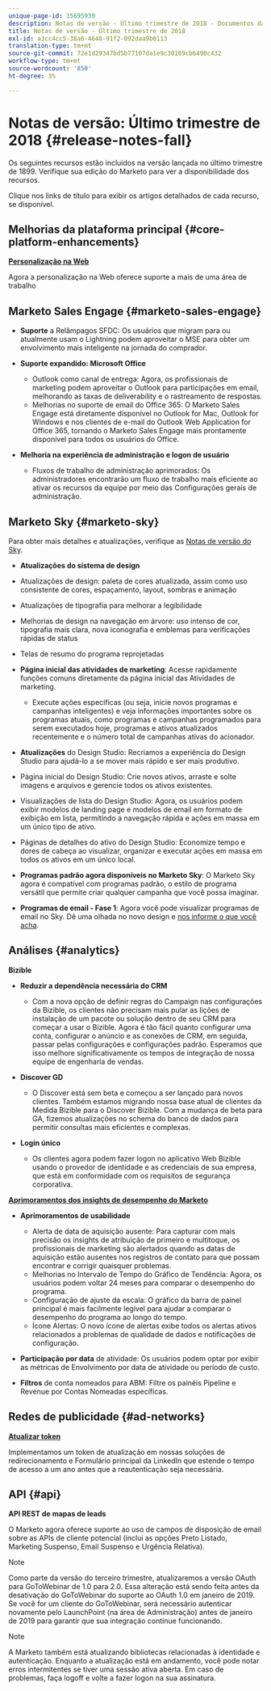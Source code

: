 ```yaml
---
unique-page-id: 15695939
description: Notas de versão - Último trimestre de 2018 - Documentos da Marketo - Documentação do produto
title: Notas de versão - Último trimestre de 2018
exl-id: a3cc4cc5-38a6-4648-91f2-092daa9b0113
translation-type: tm+mt
source-git-commit: 72e1d29347bd5b77107da1e9c30169cb6490c432
workflow-type: tm+mt
source-wordcount: '850'
ht-degree: 3%

---
```


# Notas de versão: Último trimestre de 2018 {#release-notes-fall}

Os seguintes recursos estão incluídos na versão lançada no último trimestre de 1899. Verifique sua edição do Marketo para ver a disponibilidade dos recursos.

Clique nos links de título para exibir os artigos detalhados de cada recurso, se disponível.

## Melhorias da plataforma principal {#core-platform-enhancements}

**[Personalização na Web](/help/marketo/product-docs/web-personalization/getting-started/workspaces-in-web-personalization.md)**

Agora a personalização na Web oferece suporte a mais de uma área de trabalho

## Marketo Sales Engage {#marketo-sales-engage}

* **Suporte** a Relâmpagos SFDC: Os usuários que migram para ou atualmente usam o Lightning podem aproveitar o MSE para obter um envolvimento mais inteligente na jornada do comprador.

* **Suporte expandido: Microsoft Office**

   * Outlook como canal de entrega: Agora, os profissionais de marketing podem aproveitar o Outlook para participações em email, melhorando as taxas de deliverability e o rastreamento de respostas.
   * Melhorias no suporte de email do Office 365: O Marketo Sales Engage está diretamente disponível no Outlook for Mac, Outlook for Windows e nos clientes de e-mail do Outlook Web Application for Office 365, tornando o Marketo Sales Engage mais prontamente disponível para todos os usuários do Office.

* **Melhoria na experiência de administração e logon de usuário**

   * Fluxos de trabalho de administração aprimorados: Os administradores encontrarão um fluxo de trabalho mais eficiente ao ativar os recursos da equipe por meio das Configurações gerais de administração.

## Marketo Sky {#marketo-sky}

Para obter mais detalhes e atualizações, verifique as [Notas de versão do Sky](https://help.marketo.com).

* **Atualizações do sistema de design**

* Atualizações de design: paleta de cores atualizada, assim como uso consistente de cores, espaçamento, layout, sombras e animação
* Atualizações de tipografia para melhorar a legibilidade
* Melhorias de design na navegação em árvore: uso intenso de cor, tipografia mais clara, nova iconografia e emblemas para verificações rápidas de status
* Telas de resumo do programa reprojetadas

* **Página inicial das atividades de marketing**: Acesse rapidamente funções comuns diretamente da página inicial das Atividades de marketing.

   * Execute ações específicas (ou seja, inicie novos programas e campanhas inteligentes) e veja informações importantes sobre os programas atuais, como programas e campanhas programados para serem executados hoje, programas e ativos atualizados recentemente e o número total de campanhas ativas do acionador.

* **Atualizações** do Design Studio: Recriamos a experiência do Design Studio para ajudá-lo a se mover mais rápido e ser mais produtivo.
* Página inicial do Design Studio: Crie novos ativos, arraste e solte imagens e arquivos e gerencie todos os ativos existentes.
* Visualizações de lista do Design Studio: Agora, os usuários podem exibir modelos de landing page e modelos de email em formato de exibição em lista, permitindo a navegação rápida e ações em massa em um único tipo de ativo.
* Páginas de detalhes do ativo do Design Studio: Economize tempo e dores de cabeça ao visualizar, organizar e executar ações em massa em todos os ativos em um único local.
* **Programas padrão agora disponíveis no Marketo Sky**: O Marketo Sky agora é compatível com programas padrão, o estilo de programa versátil que permite criar qualquer campanha que você possa imaginar.
* **Programas de email - Fase 1**: Agora você pode visualizar programas de email no Sky. Dê uma olhada no novo design e [nos informe o que você acha](https://go.marketo.com/NextGenUX---USA---Apr-2018-fcp_Landing-Page-Feedback.html).

## Análises {#analytics}

**Bizible**

* **Reduzir a dependência necessária do CRM**

   * Com a nova opção de definir regras do Campaign nas configurações da Bizible, os clientes não precisam mais pular as lições de instalação de um pacote ou solução dentro de seu CRM para começar a usar o Bizible. Agora é tão fácil quanto configurar uma conta, configurar o anúncio e as conexões de CRM, em seguida, passar pelas configurações e configurações padrão. Esperamos que isso melhore significativamente os tempos de integração de nossa equipe de engenharia de vendas.

* **Discover GD**

   * O Discover está sem beta e começou a ser lançado para novos clientes. Também estamos migrando nossa base atual de clientes da Medida Bizible para o Discover Bizible. Com a mudança de beta para GA, fizemos atualizações no schema do banco de dados para permitir consultas mais eficientes e complexas.

* **Login único**

   * Os clientes agora podem fazer logon no aplicativo Web Bizible usando o provedor de identidade e as credenciais de sua empresa, que está em conformidade com os requisitos de segurança corporativa.

**[Aprimoramentos dos insights de desempenho do Marketo](/help/marketo/product-docs/reporting/performance-insights/performance-insights-overview.md)**

* **Aprimoramentos de usabilidade**

   * Alerta de data de aquisição ausente: Para capturar com mais precisão os insights de atribuição de primeiro e multitoque, os profissionais de marketing são alertados quando as datas de aquisição estão ausentes nos registros de contato para que possam encontrar e corrigir quaisquer problemas.
   * Melhorias no Intervalo de Tempo do Gráfico de Tendência: Agora, os usuários podem voltar 24 meses para comparar o desempenho do programa.
   * Configuração de ajuste da escala: O gráfico da barra de painel principal é mais facilmente legível para ajudar a comparar o desempenho do programa ao longo do tempo.
   * Ícone Alertas: O novo ícone de alertas exibe todos os alertas ativos relacionados a problemas de qualidade de dados e notificações de configuração.

* **Participação por data** de atividade: Os usuários podem optar por exibir as métricas de Envolvimento por data de atividade ou período de custo.
* **Filtros** de conta nomeados para ABM: Filtre os painéis Pipeline e Revenue por Contas Nomeadas específicas.

## Redes de publicidade {#ad-networks}

**[Atualizar token](/help/marketo/product-docs/demand-generation/social/social-functions/set-up-linkedin-lead-gen-forms.md)**

Implementamos um token de atualização em nossas soluções de redirecionamento e Formulário principal da LinkedIn que estende o tempo de acesso a um ano antes que a reautenticação seja necessária.

## API {#api}

**API REST de mapas de leads**

O Marketo agora oferece suporte ao uso de campos de disposição de email sobre as APIs de cliente potencial (inclui as opções Preto Listado, Marketing Suspenso, Email Suspenso e Urgência Relativa).

>[!NOTE]
>
>Como parte da versão do terceiro trimestre, atualizaremos a versão OAuth para GoToWebinar de 1.0 para 2.0. Essa alteração está sendo feita antes da desativação do GoToWebinar do suporte ao OAuth 1.0 em janeiro de 2019. Se você for um cliente do GoToWebinar, será necessário autenticar novamente pelo LaunchPoint (na área de Administração) antes de janeiro de 2019 para garantir que sua integração continue funcionando.

>[!NOTE]
>
>A Marketo também está atualizando bibliotecas relacionadas à identidade e autenticação. Enquanto a atualização está em andamento, você pode notar erros intermitentes se tiver uma sessão ativa aberta. Em caso de problemas, faça logoff e volte a fazer logon na sua assinatura.
